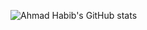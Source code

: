 
![Ahmad Habib's GitHub stats](https://github-readme-stats.vercel.app/api?username=habib-ahmad&show_icons=true&theme=radical)
